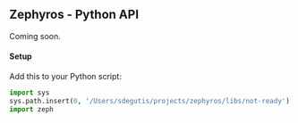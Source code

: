 ## Zephyros - Python API

Coming soon.


#### Setup

Add this to your Python script:

```python
import sys
sys.path.insert(0, '/Users/sdegutis/projects/zephyros/libs/not-ready')
import zeph
```
